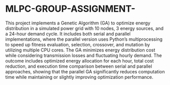 # MLPC-GROUP-ASSIGNMENT-

This project implements a Genetic Algorithm (GA) to optimize energy distribution in a simulated power grid with 10 nodes, 3 energy sources, and a 24-hour demand cycle. It includes both serial and parallel implementations, where the parallel version uses Python’s multiprocessing to speed up fitness evaluation, selection, crossover, and mutation by utilizing multiple CPU cores. The GA minimizes energy distribution cost while considering transmission losses and fluctuating hourly demand. The outcome includes optimized energy allocation for each hour, total cost reduction, and execution time comparison between serial and parallel approaches, showing that the parallel GA significantly reduces computation time while maintaining or slightly improving optimization performance.
